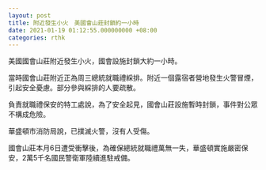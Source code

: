 ```yaml
---
layout: post
title: 附近發生小火　美國會山莊封鎖約一小時
date: 2021-01-19 01:12:55.000000000 +08:00
categories: rthk
---
```


美國國會山莊附近發生小火，國會設施封鎖大約一小時。

當時國會山莊附近正為周三總統就職禮綵排。附近一個露宿者營地發生火警冒煙，引起安全憂慮。部分參與綵排的人要疏散。

負責就職禮保安的特工處說，為了安全起見，國會山莊設施暫時封鎖，事件對公眾不構成危險。

華盛頓市消防局說，已撲滅火警，沒有人受傷。

國會山莊本月6日遭受衝擊後，為確保總統就職禮萬無一失，華盛頓實施嚴密保安，2萬5千名國民警衛軍陸續進駐戒備。
